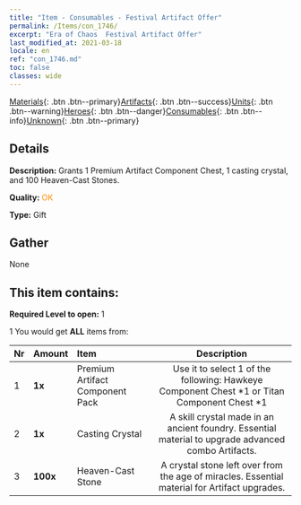 ```yaml
---
title: "Item - Consumables - Festival Artifact Offer"
permalink: /Items/con_1746/
excerpt: "Era of Chaos  Festival Artifact Offer"
last_modified_at: 2021-03-18
locale: en
ref: "con_1746.md"
toc: false
classes: wide
---
```

 [Materials](/Items/){: .btn .btn--primary}[Artifacts](/Items/Artifacts/){: .btn .btn--success}[Units](/Items/Units/){: .btn .btn--warning}[Heroes](/Items/Heroes/){: .btn .btn--danger}[Consumables](/Items/Consumables/){: .btn .btn--info}[Unknown](/Items/Unknown/){: .btn .btn--primary}

## Details
 **Description:** Grants 1 Premium Artifact Component Chest, 1 casting crystal, and 100 Heaven-Cast Stones.

 **Quality:** <span style="color: #FF8C00">OK</span>

 **Type:** Gift

## Gather

  None

## This item contains:

 **Required Level to open:** 1

 1 You would get **ALL** items  from:

  | Nr | Amount |     Item    | Description |
  |:---|:-------|:------------|:-----------:|
  | 1 |  **1x** | Premium Artifact Component Pack | Use it to select 1 of the following: Hawkeye Component Chest *1 or Titan Component Chest *1  | 
  | 2 |  **1x** | Casting Crystal | A skill crystal made in an ancient foundry. Essential material to upgrade advanced combo Artifacts.  | 
  | 3 |  **100x** | Heaven-Cast Stone | A crystal stone left over from the age of miracles. Essential material for Artifact upgrades.  | 
